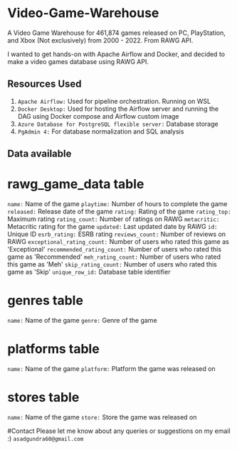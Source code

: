 # Video-Game-Warehouse
A Video Game Warehouse for 461,874 games released on PC, PlayStation, and Xbox (Not exclusively) from 2000 - 2022. From RAWG API.

I wanted to get hands-on with Apache Airflow and Docker, and decided to make a video games database using RAWG API. 

## Resources Used
1. `Apache Airflow:` Used for pipeline orchestration. Running on WSL
2. `Docker Desktop:` Used for hosting the Airflow server and running the DAG using Docker compose and Airflow custom image
3. `Azure Database for PostgreSQL flexible server:` Database storage
4. `PgAdmin 4:` For database normalization and SQL analysis

## Data available

# rawg_game_data table
`name:` Name of the game
`playtime:` Number of hours to complete the game
`released:` Release date of the game
`rating:` Rating of the game
`rating_top:` Maximum rating
`rating_count:` Number of ratings on RAWG
`metacritic:` Metacritic rating for the game
`updated:` Last updated date by RAWG
`id:` Unique ID 
`esrb_rating:` ESRB rating
`reviews_count:` Number of reviews on RAWG
`exceptional_rating_count:` Number of users who rated this game as 'Exceptional'
`recommended_rating_count:` Number of users who rated this game as 'Recommended'
`meh_rating_count:` Number of users who rated this game as 'Meh'
`skip_rating_count:` Number of users who rated this game as 'Skip'
`unique_row_id:` Database table identifier

# genres table
`name:` Name of the game
`genre:` Genre of the game

# platforms table
`name:` Name of the game
`platform:` Platform the game was released on

# stores table
`name:` Name of the game
`store:` Store the game was released on

#Contact
Please let me know about any queries or suggestions on my email :) `asadgundra60@gmail.com`






